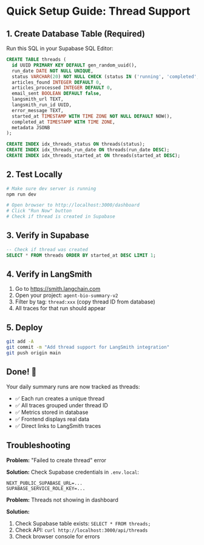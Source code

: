 # Quick Setup Guide: Thread Support

## 1. Create Database Table (Required)

Run this SQL in your Supabase SQL Editor:

```sql
CREATE TABLE threads (
  id UUID PRIMARY KEY DEFAULT gen_random_uuid(),
  run_date DATE NOT NULL UNIQUE,
  status VARCHAR(20) NOT NULL CHECK (status IN ('running', 'completed', 'failed')),
  articles_found INTEGER DEFAULT 0,
  articles_processed INTEGER DEFAULT 0,
  email_sent BOOLEAN DEFAULT false,
  langsmith_url TEXT,
  langsmith_run_id UUID,
  error_message TEXT,
  started_at TIMESTAMP WITH TIME ZONE NOT NULL DEFAULT NOW(),
  completed_at TIMESTAMP WITH TIME ZONE,
  metadata JSONB
);

CREATE INDEX idx_threads_status ON threads(status);
CREATE INDEX idx_threads_run_date ON threads(run_date DESC);
CREATE INDEX idx_threads_started_at ON threads(started_at DESC);
```

## 2. Test Locally

```bash
# Make sure dev server is running
npm run dev

# Open browser to http://localhost:3000/dashboard
# Click "Run Now" button
# Check if thread is created in Supabase
```

## 3. Verify in Supabase

```sql
-- Check if thread was created
SELECT * FROM threads ORDER BY started_at DESC LIMIT 1;
```

## 4. Verify in LangSmith

1. Go to https://smith.langchain.com
2. Open your project: `agent-bio-summary-v2`
3. Filter by tag: `thread:xxx` (copy thread ID from database)
4. All traces for that run should appear

## 5. Deploy

```bash
git add -A
git commit -m "Add thread support for LangSmith integration"
git push origin main
```

## Done! 🎉

Your daily summary runs are now tracked as threads:
- ✅ Each run creates a unique thread
- ✅ All traces grouped under thread ID
- ✅ Metrics stored in database
- ✅ Frontend displays real data
- ✅ Direct links to LangSmith traces

## Troubleshooting

**Problem:** "Failed to create thread" error

**Solution:** Check Supabase credentials in `.env.local`:
```
NEXT_PUBLIC_SUPABASE_URL=...
SUPABASE_SERVICE_ROLE_KEY=...
```

**Problem:** Threads not showing in dashboard

**Solution:** 
1. Check Supabase table exists: `SELECT * FROM threads;`
2. Check API: `curl http://localhost:3000/api/threads`
3. Check browser console for errors

